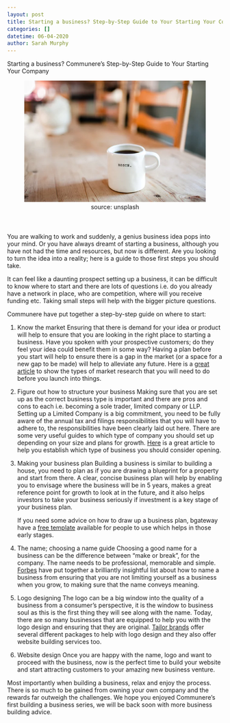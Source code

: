 ```yaml
---
layout: post
title: Starting a business? Step-by-Step Guide to Your Starting Your Company
categories: []
datetime: 06-04-2020
author: Sarah Murphy
---
```


Starting a business? Communere’s Step-by-Step Guide to Your Starting Your Company

<figure>
<img src="/images/start_a_business.png" />
  <figcaption style="text-align: center;">source: unsplash</figcaption>
</figure>

You are walking to work and suddenly, a genius business idea pops into your mind. Or you have always dreamt of starting a business, although you have not had the time and resources, but now is different. Are you looking to turn the idea into a reality; here is a guide to those first steps you should take.

It can feel like a daunting prospect setting up a business, it can be difficult to know where to start and there are lots of questions i.e. do you already have a network in place, who are competition, where will you receive funding etc. Taking small steps will help with the bigger picture questions.

Communere have put together a step-by-step guide on where to start:

1. Know the market
   Ensuring that there is demand for your idea or product will help to ensure that you are looking in the right place to starting a business. Have you spoken with your prospective customers; do they feel your idea could benefit them in some way? Having a plan before you start will help to ensure there is a gap in the market (or a space for a new gap to be made) will help to alleviate any future. Here is a [great article](https://blog.nationwide.com/market-research-business-ideas/) to show the types of market research that you will need to do before you launch into things.

2. Figure out how to structure your business
   Making sure that you are set up as the correct business type is important and there are pros and cons to each i.e. becoming a sole trader, limited company or LLP. Setting up a Limited Company is a big commitment, you need to be fully aware of the annual tax and filings responsibilities that you will have to adhere to, the responsibilities have been clearly laid out here. There are some very useful guides to which type of company you should set up depending on your size and plans for growth. [Here](https://www.gov.uk/running-a-limited-company) is a great article to help you establish which type of business you should consider opening.

3. Making your business plan
   Building a business is similar to building a house, you need to plan as if you are drawing a blueprint for a property and start from there. A clear, concise business plan will help by enabling you to envisage where the business will be in 5 years, makes a great reference point for growth to look at in the future, and it also helps investors to take your business seriously if investment is a key stage of your business plan.

   If you need some advice on how to draw up a business plan, bgateway have a [free template](https://www.bgateway.com/resources/business-plan-template) available for people to use which helps in those early stages.

4. The name; choosing a name guide
   Choosing a good name for a business can be the difference between “make or break”, for the company. The name needs to be professional, memorable and simple. [Forbes](https://www.forbes.com/sites/allbusiness/2016/10/23/12-tips-for-naming-your-startup-business/#72fa6a27904e) have put together a brilliantly insightful list about how to name a business from ensuring that you are not limiting yourself as a business when you grow, to making sure that the name conveys meaning.

5. Logo designing
   The logo can be a big window into the quality of a business from a consumer’s perspective, it is the window to business soul as this is the first thing they will see along with the name. Today, there are so many businesses that are equipped to help you with the logo design and ensuring that they are original. [Tailor brands](https://www.tailorbrands.com/logo-maker) offer several different packages to help with logo design and they also offer website building services too.

6. Website design
   Once you are happy with the name, logo and want to proceed with the business, now is the perfect time to build your website and start attracting customers to your amazing new business venture.

Most importantly when building a business, relax and enjoy the process. There is so much to be gained from owning your own company and the rewards far outweigh the challenges. We hope you enjoyed Communere’s first building a business series, we will be back soon with more business building advice.
